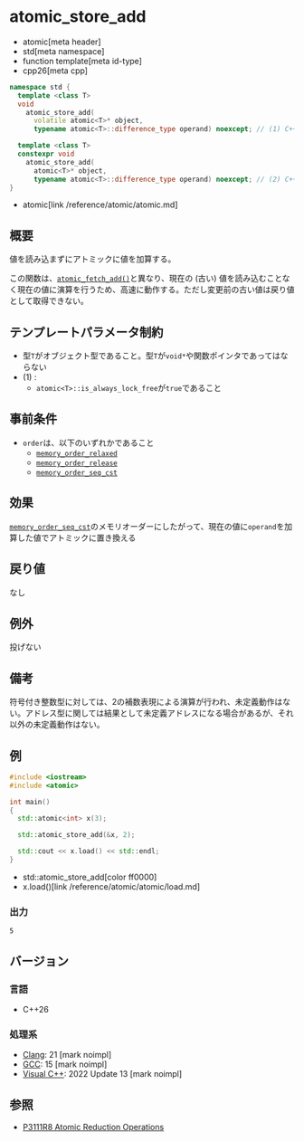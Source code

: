 # atomic_store_add
* atomic[meta header]
* std[meta namespace]
* function template[meta id-type]
* cpp26[meta cpp]

```cpp
namespace std {
  template <class T>
  void
    atomic_store_add(
      volatile atomic<T>* object,
      typename atomic<T>::difference_type operand) noexcept; // (1) C++26

  template <class T>
  constexpr void
    atomic_store_add(
      atomic<T>* object,
      typename atomic<T>::difference_type operand) noexcept; // (2) C++26
}
```
* atomic[link /reference/atomic/atomic.md]


## 概要
値を読み込まずにアトミックに値を加算する。

この関数は、[`atomic_fetch_add()`](atomic_fetch_add.md)と異なり、現在の (古い) 値を読み込むことなく現在の値に演算を行うため、高速に動作する。ただし変更前の古い値は戻り値として取得できない。


## テンプレートパラメータ制約
- 型`T`がオブジェクト型であること。型`T`が`void*`や関数ポインタであってはならない
- (1) :
    - `atomic<T>::is_always_lock_free`が`true`であること


## 事前条件
- `order`は、以下のいずれかであること
    - [`memory_order_relaxed`](/reference/atomic/memory_order.md)
    - [`memory_order_release`](/reference/atomic/memory_order.md)
    - [`memory_order_seq_cst`](/reference/atomic/memory_order.md)


## 効果
[`memory_order_seq_cst`](memory_order.md)のメモリオーダーにしたがって、現在の値に`operand`を加算した値でアトミックに置き換える


## 戻り値
なし


## 例外
投げない


## 備考
符号付き整数型に対しては、2の補数表現による演算が行われ、未定義動作はない。アドレス型に関しては結果として未定義アドレスになる場合があるが、それ以外の未定義動作はない。


## 例
```cpp example
#include <iostream>
#include <atomic>

int main()
{
  std::atomic<int> x(3);

  std::atomic_store_add(&x, 2);

  std::cout << x.load() << std::endl;
}
```
* std::atomic_store_add[color ff0000]
* x.load()[link /reference/atomic/atomic/load.md]

### 出力
```
5
```


## バージョン
### 言語
- C++26

### 処理系
- [Clang](/implementation.md#clang): 21 [mark noimpl]
- [GCC](/implementation.md#gcc): 15 [mark noimpl]
- [Visual C++](/implementation.md#visual_cpp): 2022 Update 13 [mark noimpl]


## 参照
- [P3111R8 Atomic Reduction Operations](https://open-std.org/jtc1/sc22/wg21/docs/papers/2025/p3111r8.html)